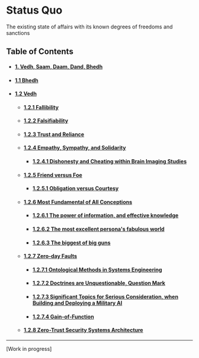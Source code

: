 # Status Quo

The existing state of affairs with its known degrees of freedoms and sanctions

## Table of Contents
<div id="user-content-toc">
<ul>
 <li><h4><a href="./docs/01-00.md#vedh-saam-daam-dand-bhedh">1. Vedh, Saam, Daam, Dand, Bhedh</a></h4></li>
 
 <li><h4><a href="./docs/01-01.md#11-bhedh">1.1 Bhedh</a></h4></li>
 
 <li><h4><a href="./docs/01-02.md#12-vedh">1.2 Vedh</a></h4></li>

 <ul>  
  <li><h4><a href="./docs/01-02-01.md#121-fallibility">1.2.1 Fallibility </a></h4></li>
  
  <li><h4><a href="./docs/01-02-02.md#122-falsifiability">1.2.2 Falsifiability</a></h4></li>
  
  <li><h4><a href="./docs/01-02-03.md#123-trust-and-reliance">1.2.3 Trust and Reliance</a></h4></li>
  
  <li><h4><a href="./docs/01-02-04.md#124-empathy-sympathy-and-solidarity">1.2.4 Empathy, Sympathy, and Solidarity</a></h4></li>
  <ul>
   <li><h4><a href="./docs/01-02-04.md#1241-dishonesty-and-cheating-within-brain-imaging-studies">1.2.4.1 Dishonesty and Cheating within Brain Imaging Studies</a></h4></li>
  </ul>
  
  <li><h4><a href="./docs/01-02-05.md#125-friend-versus-foe">1.2.5 Friend versus Foe</a></h4></li>
  <ul>
   <li><h4><a href="./docs/01-02-05.md#1251-obligation-versus-courtesy">1.2.5.1 Obligation versus Courtesy</a></h4></li>
  </ul>
  
  <li><h4><a href="./docs/01-02-06.md#126-most-fundamental-of-all-conceptions">1.2.6 Most Fundamental of All Conceptions</a></h4></li>
  <ul>
   <li><h4><a href="./docs/01-02-06.md#1261-the-power-of-information-and-effective-knowledge">1.2.6.1 The power of information, and effective knowledge</a></h4></li>
  
   <li><h4><a href="./docs/01-02-06.md#1262-the-most-excellent-personas-fabulous-world">1.2.6.2 The most excellent persona's fabulous world</a></h4></li>
   
   <li><h4><a href="./docs/01-02-06.md#1263-the-biggest-of-big-guns">1.2.6.3 The biggest of big guns</a></h4></li>
  </ul>
  
  <li><h4><a href="./docs/01-02-07.md#127-zero-day-faults">1.2.7 Zero-day Faults</a></h4></li>
  <ul>
   <li><h4><a href="./docs/01-02-07.md#1271-ontological-methods-in-systems-engineering">1.2.7.1 Ontological Methods in Systems Engineering</a></h4></li>
   
   <li><h4><a href="./docs/01-02-07.md#1272-doctrines-are-unquestionable-question-mark">1.2.7.2 Doctrines are Unquestionable, Question Mark</a></h4></li>
   
   <li><h4><a href="./docs/01-02-07.md#1273-significant-topics-for-serious-consideration-when-building-and-deploying-a-military-ai">1.2.7.3 Significant Topics for Serious Consideration, when Building and Deploying a Military AI</a></h4></li>
   
   <li><h4><a href="./docs/01-02-07.md#1274-gain-of-function">1.2.7.4 Gain-of-Function</a></h4></li>
  </ul>
  
  <li><h4><a href="./docs/01-02-08.md#128-zero-trust-security-systems-architecture">1.2.8 Zero-Trust Security Systems Architecture</a></h4></li>
  
 </ul>
</ul>
</div>

--- 

[Work in progress]